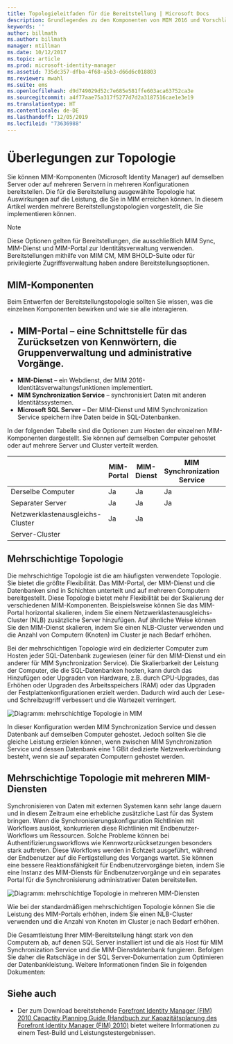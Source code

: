 ```yaml
---
title: Topologieleitfaden für die Bereitstellung | Microsoft Docs
description: Grundlegendes zu den Komponenten von MIM 2016 und Vorschläge, wie Sie diese in Ihrer Umgebung bereitstellen können.
keywords: ''
author: billmath
ms.author: billmath
manager: mtillman
ms.date: 10/12/2017
ms.topic: article
ms.prod: microsoft-identity-manager
ms.assetid: 735dc357-dfba-4f68-a5b3-d66d6c018803
ms.reviewer: mwahl
ms.suite: ems
ms.openlocfilehash: d9d749029d52c7e685e581ffe603aca63752ca3e
ms.sourcegitcommit: a4f77aae75a317f5277d7d2a3187516cae1e3e19
ms.translationtype: HT
ms.contentlocale: de-DE
ms.lasthandoff: 12/05/2019
ms.locfileid: "73636988"
---
```

# <a name="topology-considerations"></a>Überlegungen zur Topologie
Sie können MIM-Komponenten (Microsoft Identity Manager) auf demselben Server oder auf mehreren Servern in mehreren Konfigurationen bereitstellen. Die für die Bereitstellung ausgewählte Topologie hat Auswirkungen auf die Leistung, die Sie in MIM erreichen können. In diesem Artikel werden mehrere Bereitstellungstopologien vorgestellt, die Sie implementieren können.


> [!NOTE]
> Diese Optionen gelten für Bereitstellungen, die ausschließlich MIM Sync, MIM-Dienst und MIM-Portal zur Identitätsverwaltung verwenden.  Bereitstellungen mithilfe von MIM CM, MIM BHOLD-Suite oder für privilegierte Zugriffsverwaltung haben andere Bereitstellungsoptionen.


## <a name="mim-components"></a>MIM-Komponenten
Beim Entwerfen der Bereitstellungstopologie sollten Sie wissen, was die einzelnen Komponenten bewirken und wie sie alle interagieren.

- <a name="mim-portal---an-interface-for-password-resets-group-management-and-administrative-operations"></a>**MIM-Portal** – eine Schnittstelle für das Zurücksetzen von Kennwörtern, die Gruppenverwaltung und administrative Vorgänge.
    -
- **MIM-Dienst** – ein Webdienst, der MIM 2016-Identitätsverwaltungsfunktionen implementiert.
- **MIM Synchronization Service** – synchronisiert Daten mit anderen Identitätssystemen.
- **Microsoft SQL Server** – Der MIM-Dienst und MIM Synchronization Service speichern ihre Daten beide in SQL-Datenbanken.

In der folgenden Tabelle sind die Optionen zum Hosten der einzelnen MIM-Komponenten dargestellt. Sie können auf demselben Computer gehostet oder auf mehrere Server und Cluster verteilt werden.

| | MIM-Portal | MIM-Dienst | MIM Synchronization Service | SQL Server |
| --- | --- | --- | --- | --- |
| Derselbe Computer | Ja | Ja | Ja | Ja |
| Separater Server | Ja | Ja | Ja | Ja |
| Netzwerklastenausgleichs-Cluster | Ja | Ja | | |
| Server-Cluster | | | | Ja |


## <a name="multitier-topology"></a>Mehrschichtige Topologie
Die mehrschichtige Topologie ist die am häufigsten verwendete Topologie. Sie bietet die größte Flexibilität. Das MIM-Portal, der MIM-Dienst und die Datenbanken sind in Schichten unterteilt und auf mehreren Computern bereitgestellt. Diese Topologie bietet mehr Flexibilität bei der Skalierung der verschiedenen MIM-Komponenten. Beispielsweise können Sie das MIM-Portal horizontal skalieren, indem Sie einem Netzwerklastenausgleichs-Cluster (NLB) zusätzliche Server hinzufügen. Auf ähnliche Weise können Sie den MIM-Dienst skalieren, indem Sie einen NLB-Cluster verwenden und die Anzahl von Computern (Knoten) im Cluster je nach Bedarf erhöhen.

Bei der mehrschichtigen Topologie wird ein dedizierter Computer zum Hosten jeder SQL-Datenbank zugewiesen (einer für den MIM-Dienst und ein anderer für MIM Synchronization Service). Die Skalierbarkeit der Leistung der Computer, die die SQL-Datenbanken hosten, kann durch das Hinzufügen oder Upgraden von Hardware, z.B. durch CPU-Upgrades, das Erhöhen oder Upgraden des Arbeitsspeichers (RAM) oder das Upgraden der Festplattenkonfigurationen erzielt werden. Dadurch wird auch der Lese- und Schreibzugriff verbessert und die Wartezeit verringert.

![Diagramm: mehrschichtige Topologie in MIM](media/MIM-topo-multitier.png)

In dieser Konfiguration werden MIM Synchronization Service und dessen Datenbank auf demselben Computer gehostet. Jedoch sollten Sie die gleiche Leistung erzielen können, wenn zwischen MIM Synchronization Service und dessen Datenbank eine 1 GBit dedizierte Netzwerkverbindung besteht, wenn sie auf separaten Computern gehostet werden.


## <a name="multitier-topology-with-multiple-mim-services"></a>Mehrschichtige Topologie mit mehreren MIM-Diensten
Synchronisieren von Daten mit externen Systemen kann sehr lange dauern und in diesem Zeitraum eine erhebliche zusätzliche Last für das System bringen. Wenn die Synchronisierungskonfiguration Richtlinien mit Workflows auslöst, konkurrieren diese Richtlinien mit Endbenutzer-Workflows um Ressourcen. Solche Probleme können bei Authentifizierungsworkflows wie Kennwortzurücksetzungen besonders stark auftreten. Diese Workflows werden in Echtzeit ausgeführt, während der Endbenutzer auf die Fertigstellung des Vorgangs wartet. Sie können eine bessere Reaktionsfähigkeit für Endbenutzervorgänge bieten, indem Sie eine Instanz des MIM-Diensts für Endbenutzervorgänge und ein separates Portal für die Synchronisierung administrativer Daten bereitstellen.

![Diagramm: mehrschichtige Topologie in mehreren MIM-Diensten](media/MIM-topo-multitier-multiservice.png)

Wie bei der standardmäßigen mehrschichtigen Topologie können Sie die Leistung des MIM-Portals erhöhen, indem Sie einen NLB-Cluster verwenden und die Anzahl von Knoten im Cluster je nach Bedarf erhöhen.

Die Gesamtleistung Ihrer MIM-Bereitstellung hängt stark von den Computern ab, auf denen SQL Server installiert ist und die als Host für MIM Synchronization Service und die MIM-Dienstdatenbank fungieren. Befolgen Sie daher die Ratschläge in der SQL Server-Dokumentation zum Optimieren der Datenbankleistung. Weitere Informationen finden Sie in folgenden Dokumenten:

## <a name="see-also"></a>Siehe auch

- Der zum Download bereitstehende [Forefront Identity Manager (FIM) 2010 Capactity Planning Guide (Handbuch zur Kapazitätsplanung des Forefront Identity Manager (FIM) 2010)](https://www.microsoft.com/en-us/download/details.aspx?id=7437) bietet weitere Informationen zu einem Test-Build und Leistungstestergebnissen.
